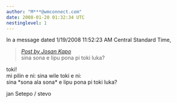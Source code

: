 ```yaml
---
author: "M***@wmconnect.com"
date: 2008-01-20 01:32:34 UTC
nestinglevel: 1
---
```

In a message dated 1/19/2008 11:52:23 AM Central Standard Time,  

> [_Post by Josan Kapo_](/2wZBIW9L/toki-luka-pona-nimi-li-mi#post9)  
> sina sona e lipu pona pi toki luka?  
> 

toki!  
mi pilin e ni: sina wile toki e ni:  
sina \*sona ala sona\* e lipu pona pi toki luka?  
  
jan Setepo / stevo </HTML>